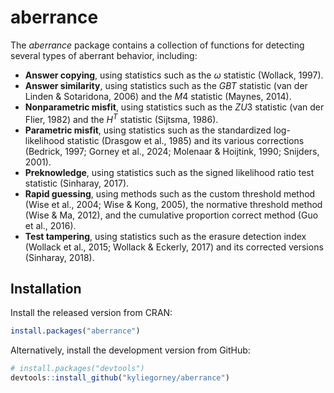 
<!-- README.md is generated from README.Rmd. Please edit that file -->

# aberrance

<!-- badges: start -->
<!-- badges: end -->

The *aberrance* package contains a collection of functions for detecting
several types of aberrant behavior, including:

- **Answer copying**, using statistics such as the $\omega$ statistic
  (Wollack, 1997).
- **Answer similarity**, using statistics such as the $GBT$ statistic
  (van der Linden & Sotaridona, 2006) and the $M4$ statistic (Maynes,
  2014).
- **Nonparametric misfit**, using statistics such as the $ZU3$ statistic
  (van der Flier, 1982) and the $H^T$ statistic (Sijtsma, 1986).
- **Parametric misfit**, using statistics such as the standardized
  log-likelihood statistic (Drasgow et al., 1985) and its various
  corrections (Bedrick, 1997; Gorney et al., 2024; Molenaar & Hoijtink,
  1990; Snijders, 2001).
- **Preknowledge**, using statistics such as the signed likelihood ratio
  test statistic (Sinharay, 2017).
- **Rapid guessing**, using methods such as the custom threshold method
  (Wise et al., 2004; Wise & Kong, 2005), the normative threshold method
  (Wise & Ma, 2012), and the cumulative proportion correct method (Guo
  et al., 2016).
- **Test tampering**, using statistics such as the erasure detection
  index (Wollack et al., 2015; Wollack & Eckerly, 2017) and its
  corrected versions (Sinharay, 2018).

## Installation

Install the released version from CRAN:

``` r
install.packages("aberrance")
```

Alternatively, install the development version from GitHub:

``` r
# install.packages("devtools")
devtools::install_github("kyliegorney/aberrance")
```
